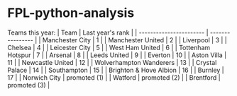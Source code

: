 # FPL-python-analysis

Teams this year:
| Team                    | Last year's rank |
| ----------------------- | ---------------- |
| Manchester City         | 1                |
| Manchester United       | 2                |
| Liverpool               | 3                |
| Chelsea                 | 4                |
| Leicester City          | 5                |
| West Ham United         | 6                |
| Tottenham Hotspur       | 7                |
| Arsenal                 | 8                |
| Leeds United            | 9                |
| Everton                 | 10               |
| Aston Villa             | 11               |
| Newcastle United        | 12               |
| Wolverhampton Wanderers | 13               |
| Crystal Palace          | 14               |
| Southampton             | 15               |
| Brighton & Hove Albion  | 16               |
| Burnley                 | 17               |
| Norwich City            | promoted (1)     |
| Watford                 | promoted (2)     |
| Brentford               | promoted (3)     |




















